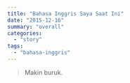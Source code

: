```yaml
---
title: "Bahasa Inggris Saya Saat Ini"
date: "2015-12-16"
summary: "overall"
categories: 
  - "story"
tags: 
  - "bahasa-inggris"
---
```


> Makin buruk.
